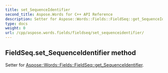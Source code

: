 ```yaml
---
title: set_SequenceIdentifier
second_title: Aspose.Words for C++ API Reference
description: Setter for Aspose::Words::Fields::FieldSeq::get_SequenceIdentifier. 
type: docs
weight: 0
url: /cpp/aspose.words.fields/fieldseq/set_sequenceidentifier/
---
```

## FieldSeq.set_SequenceIdentifier method


Setter for [Aspose::Words::Fields::FieldSeq::get_SequenceIdentifier](./get_sequenceidentifier/).

